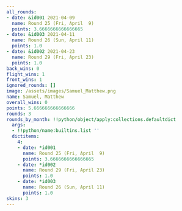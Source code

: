 ```yaml
---
all_rounds:
- date: &id001 2021-04-09
  name: Round 25 (Fri, April  9)
  points: 3.6666666666666665
- date: &id003 2021-04-11
  name: Round 26 (Sun, April 11)
  points: 1.0
- date: &id002 2021-04-23
  name: Round 29 (Fri, April 23)
  points: 1.0
back_wins: 0
flight_wins: 1
front_wins: 1
ignored_rounds: []
image: /assets/images/Samuel_Matthew.png
name: Samuel, Matthew
overall_wins: 0
points: 5.666666666666666
rounds: 3
rounds_by_month: !!python/object/apply:collections.defaultdict
  args:
  - !!python/name:builtins.list ''
  dictitems:
    4:
    - date: *id001
      name: Round 25 (Fri, April  9)
      points: 3.6666666666666665
    - date: *id002
      name: Round 29 (Fri, April 23)
      points: 1.0
    - date: *id003
      name: Round 26 (Sun, April 11)
      points: 1.0
skins: 3
---
```

